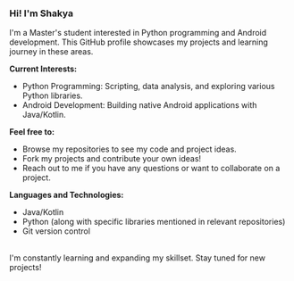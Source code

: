 ### Hi! I'm Shakya 

I'm a Master's student interested in  Python programming and Android development. This GitHub profile showcases my projects and learning journey in these areas.

**Current Interests:**

* Python Programming: Scripting, data analysis, and exploring various Python libraries.
* Android Development: Building native Android applications with Java/Kotlin.

**Feel free to:**

* Browse my repositories to see my code and project ideas.
* Fork my projects and contribute your own ideas! 
* Reach out to me if you have any questions or want to collaborate on a project.

**Languages and Technologies:**

* Java/Kotlin
* Python (along with specific libraries mentioned in relevant repositories)
* Git version control

</br>
I'm constantly learning and expanding my skillset. Stay tuned for new projects!
